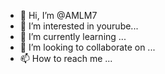- 👋 Hi, I’m @AMLM7
- 👀 I’m interested in yourube...
- 🌱 I’m currently learning ...
- 💞️ I’m looking to collaborate on ...
- 📫 How to reach me ...

<!---
AMLM7/AMLM7 is a ✨ special ✨ repository because its `README.md` (this file) appears on your GitHub profile.
You can click the Preview link to take a look at your changes.
--->
